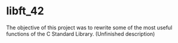 # libft_42

The objective of this project was to rewrite some of the most useful functions of the C Standard Library. (Unfinished description)
